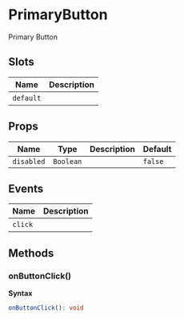 # PrimaryButton

<PrimaryButton>Primary Button</PrimaryButton>

## Slots

| Name      | Description |
| --------- | ----------- |
| `default` | &nbsp;      |

## Props

| Name       | Type      | Description | Default |
| ---------- | --------- | ----------- | ------- |
| `disabled` | `Boolean` |             | `false` |

## Events

| Name    | Description |
| ------- | ----------- |
| `click` | &nbsp;      |

## Methods

### onButtonClick()

**Syntax**

```typescript
onButtonClick(): void
```

